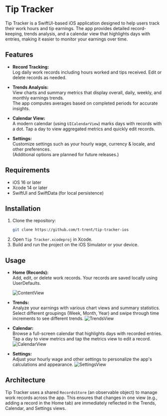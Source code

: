# Tip Tracker

Tip Tracker is a SwiftUI-based iOS application designed to help users track their work hours and tip earnings. The app provides detailed record-keeping, trends analysis, and a calendar view that highlights days with entries, making it easier to monitor your earnings over time.

## Features

- **Record Tracking:**  
  Log daily work records including hours worked and tips received. Edit or delete records as needed.

- **Trends Analysis:**  
  View charts and summary metrics that display overall, daily, weekly, and monthly earnings trends.  
  The app computes averages based on completed periods for accurate insights.

- **Calendar View:**  
  A modern calendar (using `UICalendarView`) marks days with records with a dot. Tap a day to view aggregated metrics and quickly edit records.

- **Settings:**  
  Customize settings such as your hourly wage, currency & locale, and other preferences.  
  (Additional options are planned for future releases.)

## Requirements

- iOS 16 or later  
- Xcode 14 or later  
- SwiftUI and SwiftData (for local persistence)

## Installation

1. Clone the repository:
   ```bash
   git clone https://github.com/t-trent/tip-tracker-ios
   ```
2. Open `Tip Tracker.xcodeproj` in Xcode.
3. Build and run the project on the iOS Simulator or your device.

## Usage

- **Home (Records):**  
  Add, edit, or delete work records. Your records are saved locally using UserDefaults.

  ![ContentView](https://github.com/t-trent/tip-tracker-ios/blob/main/Tip%20Tracker/Preview%20Content/Screenshots/content.png)

- **Trends:**  
  Analyze your earnings with various chart views and summary statistics.  
  Select different groupings (Week, Month, Year) and swipe through time increments to see different trends.
  ![TrendsView](https://github.com/t-trent/tip-tracker-ios/blob/main/Tip%20Tracker/Preview%20Content/Screenshots/trends.png)

- **Calendar:**  
  Browse a full-screen calendar that highlights days with recorded entries.  
  Tap a day to view metrics and tap the metrics view to edit a record.
  ![CalendarView](https://github.com/t-trent/tip-tracker-ios/blob/main/Tip%20Tracker/Preview%20Content/Screenshots/calendar.png)

- **Settings:**  
  Adjust your hourly wage and other settings to personalize the app's calculations and appearance.
  ![SettingsView](https://github.com/t-trent/tip-tracker-ios/blob/main/Tip%20Tracker/Preview%20Content/Screenshots/settings.png)

## Architecture

Tip Tracker uses a shared `RecordsStore` (an observable object) to manage work records across the app. This ensures that changes in one view (e.g., adding a record in the Home tab) are immediately reflected in the Trends, Calendar, and Settings views.
